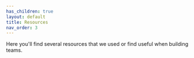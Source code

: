 ```yaml
---
has_children: true
layout: default
title: Resources
nav_order: 3
---
```

Here you'll find several resources that we used or find useful when building teams.